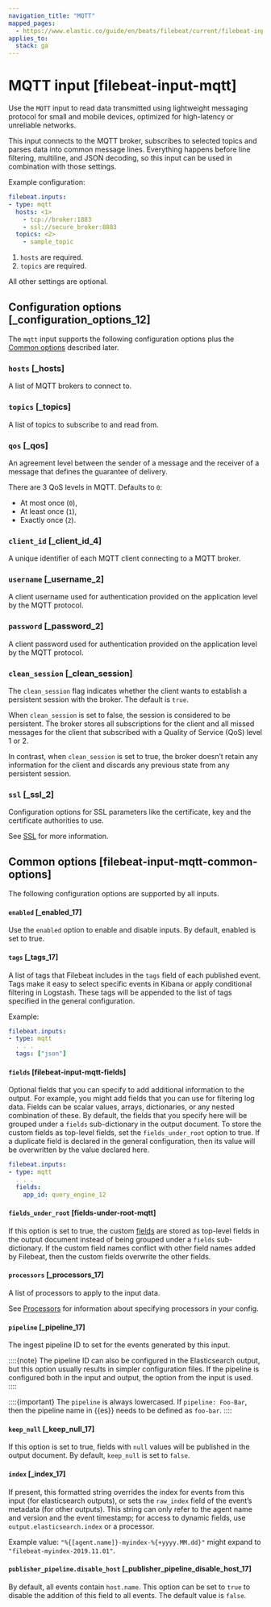 ```yaml
---
navigation_title: "MQTT"
mapped_pages:
  - https://www.elastic.co/guide/en/beats/filebeat/current/filebeat-input-mqtt.html
applies_to:
  stack: ga
---
```


# MQTT input [filebeat-input-mqtt]


Use the `MQTT` input to read data transmitted using lightweight messaging protocol for small and mobile devices, optimized for high-latency or unreliable networks.

This input connects to the MQTT broker, subscribes to selected topics and parses data into common message lines. Everything happens before line filtering, multiline, and JSON decoding, so this input can be used in combination with those settings.

Example configuration:

```yaml
filebeat.inputs:
- type: mqtt
  hosts: <1>
    - tcp://broker:1883
    - ssl://secure_broker:8883
  topics: <2>
    - sample_topic
```

1. `hosts` are required.
2. `topics` are required.


All other settings are optional.

## Configuration options [_configuration_options_12]

The `mqtt` input supports the following configuration options plus the [Common options](#filebeat-input-mqtt-common-options) described later.

### `hosts` [_hosts]

A list of MQTT brokers to connect to.


### `topics` [_topics]

A list of topics to subscribe to and read from.


### `qos` [_qos]

An agreement level between the sender of a message and the receiver of a message that defines the guarantee of delivery.

There are 3 QoS levels in MQTT. Defaults to `0`:

* At most once (`0`),
* At least once (`1`),
* Exactly once (`2`).


### `client_id` [_client_id_4]

A unique identifier of each MQTT client connecting to a MQTT broker.


### `username` [_username_2]

A client username used for authentication provided on the application level by the MQTT protocol.


### `password` [_password_2]

A client password used for authentication provided on the application level by the MQTT protocol.


### `clean_session` [_clean_session]

The `clean_session` flag indicates whether the client wants to establish a persistent session with the broker. The default is `true`.

When `clean_session` is set to false, the session is considered to be persistent. The broker stores all subscriptions for the client and all missed messages for the client that subscribed with a Quality of Service (QoS) level 1 or 2.

In contrast, when `clean_session` is set to true, the broker doesn’t retain any information for the client and discards any previous state from any persistent session.


### `ssl` [_ssl_2]

Configuration options for SSL parameters like the certificate, key and the certificate authorities to use.

See [SSL](/reference/filebeat/configuration-ssl.md) for more information.



## Common options [filebeat-input-mqtt-common-options]

The following configuration options are supported by all inputs.


#### `enabled` [_enabled_17]

Use the `enabled` option to enable and disable inputs. By default, enabled is set to true.


#### `tags` [_tags_17]

A list of tags that Filebeat includes in the `tags` field of each published event. Tags make it easy to select specific events in Kibana or apply conditional filtering in Logstash. These tags will be appended to the list of tags specified in the general configuration.

Example:

```yaml
filebeat.inputs:
- type: mqtt
  . . .
  tags: ["json"]
```


#### `fields` [filebeat-input-mqtt-fields]

Optional fields that you can specify to add additional information to the output. For example, you might add fields that you can use for filtering log data. Fields can be scalar values, arrays, dictionaries, or any nested combination of these. By default, the fields that you specify here will be grouped under a `fields` sub-dictionary in the output document. To store the custom fields as top-level fields, set the `fields_under_root` option to true. If a duplicate field is declared in the general configuration, then its value will be overwritten by the value declared here.

```yaml
filebeat.inputs:
- type: mqtt
  . . .
  fields:
    app_id: query_engine_12
```


#### `fields_under_root` [fields-under-root-mqtt]

If this option is set to true, the custom [fields](#filebeat-input-mqtt-fields) are stored as top-level fields in the output document instead of being grouped under a `fields` sub-dictionary. If the custom field names conflict with other field names added by Filebeat, then the custom fields overwrite the other fields.


#### `processors` [_processors_17]

A list of processors to apply to the input data.

See [Processors](/reference/filebeat/filtering-enhancing-data.md) for information about specifying processors in your config.


#### `pipeline` [_pipeline_17]

The ingest pipeline ID to set for the events generated by this input.

::::{note}
The pipeline ID can also be configured in the Elasticsearch output, but this option usually results in simpler configuration files. If the pipeline is configured both in the input and output, the option from the input is used.
::::


::::{important}
The `pipeline` is always lowercased. If `pipeline: Foo-Bar`, then the pipeline name in {{es}} needs to be defined as `foo-bar`.
::::



#### `keep_null` [_keep_null_17]

If this option is set to true, fields with `null` values will be published in the output document. By default, `keep_null` is set to `false`.


#### `index` [_index_17]

If present, this formatted string overrides the index for events from this input (for elasticsearch outputs), or sets the `raw_index` field of the event’s metadata (for other outputs). This string can only refer to the agent name and version and the event timestamp; for access to dynamic fields, use `output.elasticsearch.index` or a processor.

Example value: `"%{[agent.name]}-myindex-%{+yyyy.MM.dd}"` might expand to `"filebeat-myindex-2019.11.01"`.


#### `publisher_pipeline.disable_host` [_publisher_pipeline_disable_host_17]

By default, all events contain `host.name`. This option can be set to `true` to disable the addition of this field to all events. The default value is `false`.


